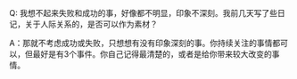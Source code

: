 Q: 我想不起来失败和成功的事，好像都不明显，印象不深刻。我前几天写了些日记，关于人际关系的，是否可以作为素材？

A：那就不考虑成功或失败，只想想有没有印象深刻的事。你持续关注的事情都可以，但最好是有3个事件。你自己记得最清楚的，或者是给你带来较大改变的事情。
